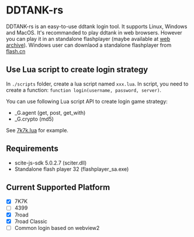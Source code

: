 # DDTANK-rs
DDTANK-rs is an easy-to-use ddtank login tool. It supports Linux, Windows and MacOS.
It's recommanded to play ddtank in web browsers. However you can play it in an standalone 
flashplayer (maybe available at [web archive](https://archive.org/details/standaloneflashplayers)). 
Windows user can downlaod a standalone flashplayer from [flash.cn](https://www.flash.cn/support/debug-downloads)

## Use Lua script to create login strategy

In `./scripts` folder, create a lua script named `xxx.lua`. In script, you need to 
create a function: `function login(username, password, server)`. 

You can use following Lua script API to create login game strategy:
 - _G.agent (get, post, get_with)
 - _G.crypto (md5)

See [7k7k.lua](./scripts/7k7k.lua) for example.

## Requirements
 - scite-js-sdk 5.0.2.7 (sciter.dll)
 - Standalone flash player 32 (flashplayer_sa.exe)

## Current Supported Platform
 - [x] 7K7K
 - [ ] 4399
 - [x] 7road
 - [x] 7road Classic
 - [ ] Common login based on webview2
